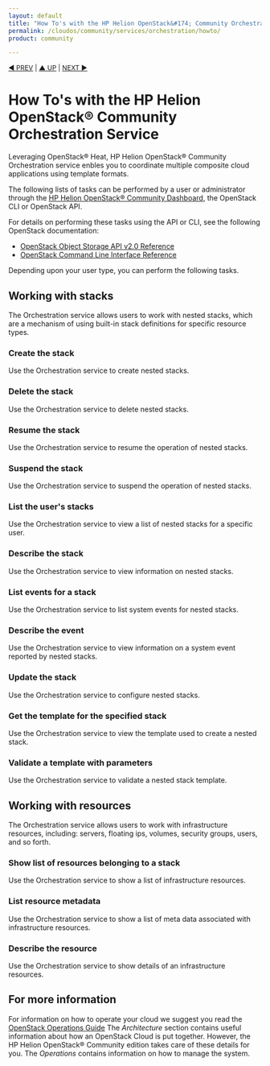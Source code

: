 ```yaml
---
layout: default
title: "How To's with the HP Helion OpenStack&#174; Community Orchestration Service"
permalink: /cloudos/community/services/orchestration/howto/
product: community

---
```


<script>

function PageRefresh {
onLoad="window.refresh"
}

PageRefresh();

</script>


<p style="font-size: small;"> <a href="/cloudos/community/services/orchestration/overview">&#9664; PREV</a> | <a href="/cloudos/community/services/overview/">&#9650; UP</a> | <a href="/cloudos/community/services/reporting/overview/"> NEXT &#9654</a> </p>

# How To's with the HP Helion OpenStack&#174; Community Orchestration Service #

<!-- Taken from http://docs.openstack.org/user-guide/content/heatclient_commands.html -->

Leveraging OpenStack&reg; Heat, HP Helion OpenStack&#174; Community Orchestration service enbles you to coordinate multiple composite cloud applications using template formats.

The following lists of tasks can be performed by a user or administrator through the [HP Helion OpenStack&#174; Community Dashboard](/cloudos/community/services/dashboard/overview/), the OpenStack CLI or OpenStack API.

For details on performing these tasks using the API or CLI, see the following OpenStack documentation:

- [OpenStack Object Storage API v2.0 Reference](http://api.openstack.org/api-ref-objectstorage.html)
- [OpenStack Command Line Interface Reference](http://docs.openstack.org/cli-reference/content/heatclient_commands.html)

Depending upon your user type, you can perform the following tasks.


## Working with stacks ##

The Orchestration service allows users to work with nested stacks, which are a mechanism of using built-in stack definitions for specific resource types.

### Create the stack ###

Use the Orchestration service to create nested stacks.

### Delete the stack ###

Use the Orchestration service to delete nested stacks.

### Resume the stack ###

Use the Orchestration service to resume the operation of nested stacks.

### Suspend the stack ###

Use the Orchestration service to suspend the operation of nested stacks.

### List the user's stacks ###

Use the Orchestration service to view a list of nested stacks for a specific user.

### Describe the stack ###

Use the Orchestration service to view information on nested stacks.

### List events for a stack ###

Use the Orchestration service to list system events for nested stacks.

### Describe the event ###

Use the Orchestration service to view information on a system event reported by nested stacks.

### Update the stack ###

Use the Orchestration service to configure nested stacks.

### Get the template for the specified stack ###

Use the Orchestration service to view the template used to create a nested stack.

### Validate a template with parameters ###

Use the Orchestration service to validate a nested stack template.

## Working with resources ##

The Orchestration service allows users to work with infrastructure resources, including: servers, floating ips, volumes, security groups, users, and so forth.

### Show list of resources belonging to a stack ###

Use the Orchestration service to show a list of infrastructure resources.

### List resource metadata ###

Use the Orchestration service to show a list of meta data associated with infrastructure resources.

### Describe the resource

Use the Orchestration service to show details of an infrastructure resources.

## For more information ##

For information on how to operate your cloud we suggest you read the [OpenStack Operations Guide](http://docs.openstack.org/ops/) The *Architecture* section contains useful information about how an OpenStack Cloud is put together. However, the HP Helion OpenStack&#174; Community edition takes care of these details for you. The *Operations* contains information on how to manage the system.

<!-- hide me Also see the Help topics that are available in the Operational Dashboard and Administration Dashboard.  Website copies are available:

* [HP Cloud OS Operational Dashboard Help](/cloudos/manage/operational-dashboard/)
* [HP Cloud OS Administration Dashboard Help](/cloudos/manage/administration-dashboard/) -->